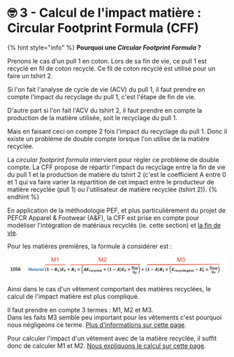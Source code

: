 # 🤓 3 - Calcul de l'impact matière : Circular Footprint Formula (CFF)

{% hint style="info" %}
**Pourquoi une **_**Circular Footprint Formula**_** ?**

Prenons le cas d'un pull 1 en coton. Lors de sa fin de vie, ce pull 1 est recyclé en fil de coton recyclé. Ce fil de coton recyclé est utilisé pour un faire un tshirt 2.

Si l'on fait l'analyse de cycle de vie (ACV) du pull 1, il faut prendre en compte l'impact du recyclage du pull 1, c'est l'étape de fin de vie.

D'autre part si l'on fait l'ACV du tshirt 2, il faut prendre en compte la production de la matière utilisée, soit le recyclage du pull 1.

Mais en faisant ceci on compte 2 fois l'impact du recyclage du pull 1. Donc il existe un problème de double compte lorsque l'on utilise de la matière recyclée.

La _circular footprint formula_ intervient pour régler ce problème de double compte. La CFF propose de répartir l'impact du recyclage entre la fin de vie du pull 1 et la production de matière du tshirt 2 (c'est le coefficient A entre 0 et 1 qui va faire varier la répartition de cet impact entre le producteur de matière recyclée (pull 1) ou l'utilisateur de matière recyclée (tshirt 2)).
{% endhint %}

En application de la méthodologie PEF, et plus particulièrement du projet de PEFCR Apparel & Footwear (A\&F), la CFF est prise en compte pour modéliser l'intégration de matériaux recyclés (ie. cette section) et [la fin de vie](../../etape-7-fin-de-vie.md#incineration-cff).

Pour les matières premières, la formule à considérer est :

![PEFCR A\&F - v1.2 - ligne 1056](<../../../../.gitbook/assets/image (1) (1) (3).png>)

Ainsi dans le cas d'un vêtement comportant des matières recyclées, le calcul de l'impact matière est plus compliqué.&#x20;

Il faut prendre en compte 3 termes : M1, M2 et M3. \
Dans les faits M3 semble peu important pour les vêtements c'est pourquoi nous négligeons ce terme. [Plus d'informations sur cette page](circular-footprint-formula-cff-matiere-1.md).

Pour calculer l'impact d'un vêtement avec de la matière recyclée, il suffit donc de calculer M1 et M2. [Nous expliquons le calcul sur cette page](circular-footprint-formula-cff-matiere.md).
